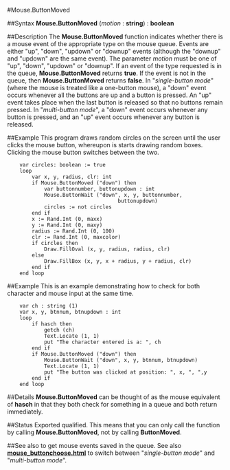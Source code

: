 
#Mouse.ButtonMoved

##Syntax
**Mouse.ButtonMoved** (_motion_ : **string**) : **boolean**



##Description
The **Mouse.ButtonMoved** function indicates whether there is a mouse event of the appropriate type on the mouse queue. Events are either "up", "down", "updown" or "downup" events (although the "downup" and "updown" are the same event).
The parameter _motion_ must be one of "up", "down", "updown" or "downup". If an event of the type requested is in the queue, **Mouse.ButtonMoved** returns **true**. If the event is not in the queue, then **Mouse.ButtonMoved** returns **false**.
In "_single-button mode_" (where the mouse is treated like a one-button mouse), a "down" event occurs whenever all the buttons are up and a button is pressed. An "up" event takes place when the last button is released so that no buttons remain pressed.
In "_multi-button mode_", a "down" event occurs whenever any button is pressed, and an "up" event occurs whenever any button is released.



##Example
This program draws random circles on the screen until the user clicks the mouse button, whereupon is starts drawing random boxes. Clicking the mouse button switches between the two.


        var circles: boolean := true
        loop
            var x, y, radius, clr: int
            if Mouse.ButtonMoved ("down") then
                var buttonnumber, buttonupdown : int
                Mouse.ButtonWait ("down", x, y, buttonnumber, 
                                        buttonupdown)
                circles := not circles
            end if
            x := Rand.Int (0, maxx)
            y := Rand.Int (0, maxy)
            radius := Rand.Int (0, 100)
            clr := Rand.Int (0, maxcolor)
            if circles then
                Draw.FillOval (x, y, radius, radius, clr)
            else
                Draw.FillBox (x, y, x + radius, y + radius, clr)
            end if
        end loop
##Example
This is an example demonstrating how to check for both character and mouse input at the same time.


        var ch : string (1)
        var x, y, btnnum, btnupdown : int
        loop
            if hasch then
                getch (ch)
                Text.Locate (1, 1)
                put "The character entered is a: ", ch
            end if
            if Mouse.ButtonMoved ("down") then
                Mouse.ButtonWait ("down", x, y, btnnum, btnupdown)
                Text.Locate (1, 1)
                put "The button was clicked at position: ", x, ", ",y
            end if
        end loop
##Details
**Mouse.ButtonMoved** can be thought of as the mouse equivalent of **hasch** in that they both check for something in a queue and both return immediately.



##Status
Exported qualified.
This means that you can only call the function by calling **Mouse.ButtonMoved**, not by calling **ButtonMoved**.



##See also
**[](Mouse.ButtonMoved)** to get mouse events saved in the queue. See also **[mouse_buttonchoose.html](Mouse.ButtonChoose)** to switch between "_single-button mode_" and "_multi-button mode_".


